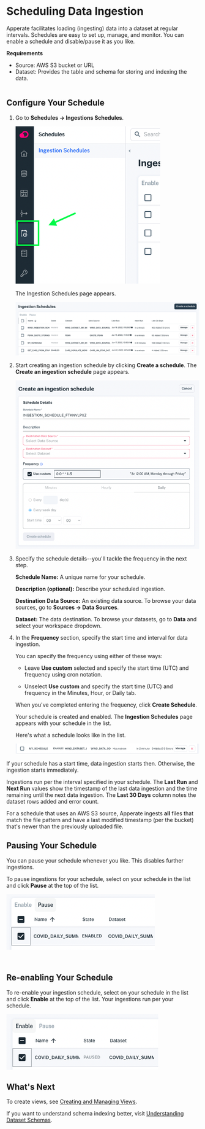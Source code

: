 # Scheduling Data Ingestion

Apperate facilitates loading (ingesting) data into a dataset at regular intervals. Schedules are easy to set up, manage, and monitor. You can enable a schedule and disable/pause it as you like.

**Requirements**

- Source: AWS S3 bucket or URL
- Dataset: Provides the table and schema for storing and indexing the data.

``` {tip} You can create a data source automatically as your create a dataset. After you create the dataset, you can verify the data source on the Data Sources page by sorting the data sources on the **Last updated** column.
```

## Configure Your Schedule

1. Go to **Schedules &rarr; Ingestions Schedules**.

    ![](./scheduling-data-ingestion/schedules-in-nav.png)

    The Ingestion Schedules page appears.

    ![](./scheduling-data-ingestion/ingestion-schedules.png)

1. Start creating an ingestion schedule by clicking **Create a schedule**. The **Create an ingestion schedule** page appears.

    ![](./scheduling-data-ingestion/create-schedule.png)

1. Specify the schedule details--you'll tackle the frequency in the next step.

    **Schedule Name:** A unique name for your schedule.

    **Description (optional):** Describe your scheduled ingestion.

    **Destination Data Source:** An existing data source. To browse your data sources, go to **Sources &rarr; Data Sources**.

    **Dataset:** The data destination. To browse your datasets, go to **Data** and select your workspace dropdown.

1. In the **Frequency** section, specify the start time and interval for data ingestion.

    You can specify the frequency using either of these ways:

    - Leave **Use custom** selected and specify the start time (UTC) and frequency using cron notation. 
    
    - Unselect **Use custom** and specify the start time (UTC) and frequency in the Minutes, Hour, or Daily tab.

    When you've completed entering the frequency, click **Create Schedule**.
    
    Your schedule is created and enabled. The **Ingestion Schedules** page appears with your schedule in the list.
    
    Here's what a schedule looks like in the list.

    ![](./scheduling-data-ingestion/my-schedule-has-not-run.png)

If your schedule has a start time, data ingestion starts then. Otherwise, the ingestion starts immediately.

Ingestions run per the interval specified in your schedule. The **Last Run** and **Next Run** values show the timestamp of the last data ingestion and the time remaining until the next data ingestion. The **Last 30 Days** column notes the dataset rows added and error count.

For a schedule that uses an AWS S3 source, Apperate ingests **all** files that match the file pattern and have a last modified timestamp (per the bucket) that's newer than the previously uploaded file.

## Pausing Your Schedule

You can pause your schedule whenever you like. This disables further ingestions.

To pause ingestions for your schedule, select on your schedule in the list and click **Pause** at the top of the list.

![](./scheduling-data-ingestion/pause-schedule.png)

``` {important} Pausing a schedule DOES NOT stop any current ingestion, it only disables upcoming ingestions.
```

``` {important} The **Ingestion Schedules** page continues to show the time until the next data ingestion for each schedule. This gives you context for enabling the schedules with regards to their upcoming ingestions.
```

## Re-enabling Your Schedule

To re-enable your ingestion schedule, select on your schedule in the list and click **Enable** at the top of the list. Your ingestions run per your schedule.

![](./scheduling-data-ingestion/enable-schedule.png)

## What's Next

To create views, see [Creating and Managing Views](../managing-your-data/creating-and-managing-views.md).

If you want to understand schema indexing better, visit [Understanding Dataset Schemas](../managing-your-data/understanding-datasets.md).
